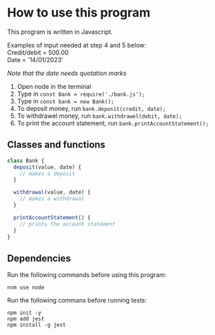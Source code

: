 # How to use this program
This program is written in Javascript.

Examples of input needed at step 4 and 5 below: <br />
Credit/debit = 500.00 <br />
Date = '14/01/2023'

*Note that the date needs quotation marks*

1. Open node in the terminal
2. Type in `const Bank = require('./bank.js');`
3. Type in `const bank = new Bank();`
4. To deposit money, run `bank.deposit(credit, date);`
5. To withdrawel money, run `bank.withdrawel(debit, date);`
6. To print the account statement, run `bank.printAccountStatement();`

## Classes and functions
```javascript
class Bank {
  deposit(value, date) {
    // makes a deposit
  }

  withdrawal(value, date) {
    // makes a withdrawal
  }

  printAccountStatement() {
    // prints the account statement
  }
}
```

## Dependencies
Run the following commands before using this program:
```
nvm use node
```

Run the following commans before running tests:
```
npm init -y
npm add jest
npm install -g jest
```